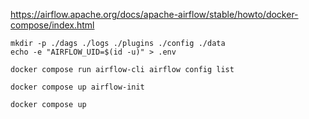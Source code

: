 https://airflow.apache.org/docs/apache-airflow/stable/howto/docker-compose/index.html

```script
mkdir -p ./dags ./logs ./plugins ./config ./data
echo -e "AIRFLOW_UID=$(id -u)" > .env
```
```aiignore
docker compose run airflow-cli airflow config list
```

```aiignore
docker compose up airflow-init
```
```aiignore
docker compose up
```